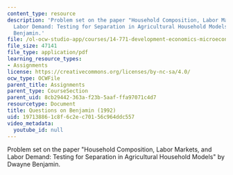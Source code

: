 ```yaml
---
content_type: resource
description: 'Problem set on the paper "Household Composition, Labor Markets, and
  Labor Demand: Testing for Separation in Agricultural Household Models" by Dwayne
  Benjamin.'
file: /ol-ocw-studio-app/courses/14-771-development-economics-microeconomic-issues-and-policy-models-fall-2008/197138861c8f6c2ec70156c964ddc557_assn8.pdf
file_size: 47141
file_type: application/pdf
learning_resource_types:
- Assignments
license: https://creativecommons.org/licenses/by-nc-sa/4.0/
ocw_type: OCWFile
parent_title: Assignments
parent_type: CourseSection
parent_uid: 8cb29442-363a-f23b-5aaf-ffa97071c4d7
resourcetype: Document
title: Questions on Benjamin (1992)
uid: 19713886-1c8f-6c2e-c701-56c964ddc557
video_metadata:
  youtube_id: null
---
```

Problem set on the paper "Household Composition, Labor Markets, and Labor Demand: Testing for Separation in Agricultural Household Models" by Dwayne Benjamin.
